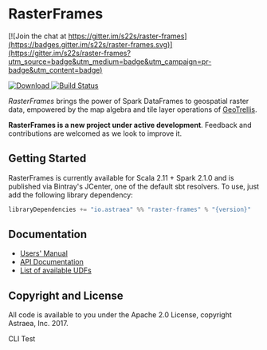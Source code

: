 # RasterFrames

[![Join the chat at https://gitter.im/s22s/raster-frames](https://badges.gitter.im/s22s/raster-frames.svg)](https://gitter.im/s22s/raster-frames?utm_source=badge&utm_medium=badge&utm_campaign=pr-badge&utm_content=badge)

[ ![Download](https://api.bintray.com/packages/s22s/maven/raster-frames/images/download.svg) ](https://bintray.com/s22s/maven/raster-frames/_latestVersion) [![Build Status](https://travis-ci.org/s22s/raster-frames.svg?branch=develop)](https://travis-ci.org/s22s/raster-frames)

_RasterFrames_ brings the power of Spark DataFrames to geospatial raster data, empowered by the map algebra and tile layer operations of [GeoTrellis](https://geotrellis.io/).

<div class="msg warn"> <p><strong> RasterFrames is a new project under active
  development</strong>. Feedback and contributions are welcomed as we look
  to improve it.</p></div>

## Getting Started

RasterFrames is currently available for Scala 2.11 + Spark 2.1.0 and is published via Bintray's JCenter, one of the default sbt resolvers. To use, just add the following library dependency:

```scala
libraryDependencies += "io.astraea" %% "raster-frames" % "{version}"
```

## Documentation

* [Users' Manual](http://rasterframes.io/)
* [API Documentation](http://rasterframes.io/latest/api/index.html) 
* [List of available UDFs](http://rasterframes.io/reference.html)


## Copyright and License

All code is available to you under the Apache 2.0 License, copyright Astraea, Inc. 2017.

CLI Test

